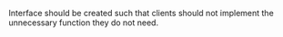 Interface should be created such that clients should not implement the unnecessary function they do not need.